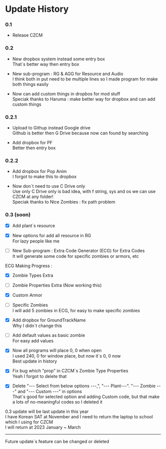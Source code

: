 # Update History

### 0.1

- Release CZCM

### 0.2

- New dropbox system instead some entry box  
That`s better way then entry box  

- New sub-program : RG & AGG for Resource and Audio  
I think both in put need to be multiple lines so I made program for make both things easily  

- Now can add custom things in dropbos for mod stuff  
Speciak thanks to Haruma : make better way for dropbox and can add custom things

### 0.2.1

- Upload to Githup instead Google drive  
Github is better then G Drive because now can found by searching  

- Add dropbox for PF  
Better then entry box  

### 0.2.2

- Add dropbox for Pop Anim  
I forgot to make this to dropbox  

- Now don`t need to use C Drive only  
Use only C Drive only is bad idea, with f string, sys and os we can use CZCM at any folder!  
Speciak thanks to Nice Zombies : fix path problem

### 0.3 (soon)

 - [x] Add plant`s resource
 - [x] New options for add all resource in RG  
For lazy people like me  

 - [ ] New Sub-program : Extra Code Generator (ECG) for Extra Codes  
It will generate some code for specific zombies or armors, etc  

ECG Making Progress : 
 - [x] Zombie Types Extra    
 - [ ] Zombie Properties Extra (Now working this)  
 - [x] Custom Armor
 - [ ] Specific Zombies  
I will add 5 zombies in ECG, for easy to make specific zombies

 - [x] Add dropbox for GroundTrackName  
Why I didn`t change this  

 - [ ] Add default values as basic zombie  
For easy add values 

 - [x] Now all programs will place 0, 0 when open  
I used 240, 0 for window place, but now it`s 0, 0 now  
Best update in history

 - [x] Fix bug which "prop" in CZCM`s Zombie Type Properties  
Yeah I forgot to delete that

 - [x] Delete "--- Select from below options ---,", "--- Plant---". "--- Zombie ---" and "--- Custom ---" in options  
That`s good for selected option and adding Custom code, but that make a lots of no-meaningful codes so I deleted it

0.3 update will be last update in this year  
I have Korean SAT at November and I need to return the laptop to school which I using for CZCM  
I will return at 2023 January ~ March

---

Future update`s feature can be changed or deleted
